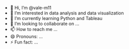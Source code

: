 - 👋 Hi, I’m @vale-m11
- 👀 I’m interested in data analysis and data visualization
- 🌱 I’m currently learning Python and Tableau
- 💞️ I’m looking to collaborate on ...
- 📫 How to reach me ...
- 😄 Pronouns: ...
- ⚡ Fun fact: ...

<!---
vale-m11/vale-m11 is a ✨ special ✨ repository because its `README.md` (this file) appears on your GitHub profile.
You can click the Preview link to take a look at your changes.
--->
